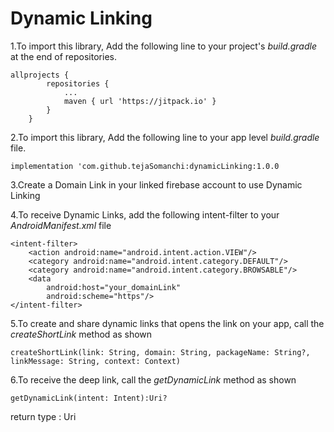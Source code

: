 # Dynamic Linking

1.To import this library, Add the following line to your project's *build.gradle* at the end of repositories.
```
allprojects {
		repositories {
			...
			maven { url 'https://jitpack.io' }
		}
	}

```
2.To import this library, Add the following line to your app level *build.gradle* file.
```
implementation 'com.github.tejaSomanchi:dynamicLinking:1.0.0

```

3.Create a Domain Link in your linked firebase account to use Dynamic Linking


4.To receive Dynamic Links, add the following intent-filter to your *AndroidManifest.xml* file

```
<intent-filter>
    <action android:name="android.intent.action.VIEW"/>
    <category android:name="android.intent.category.DEFAULT"/>
    <category android:name="android.intent.category.BROWSABLE"/>
    <data
        android:host="your_domainLink"
        android:scheme="https"/>
</intent-filter>
```

5.To create and share dynamic links that opens the link on your app, call the *createShortLink* method as shown
```
createShortLink(link: String, domain: String, packageName: String?, linkMessage: String, context: Context)

```

6.To receive the deep link, call the *getDynamicLink* method as shown
```
getDynamicLink(intent: Intent):Uri?

```
 return type : Uri
